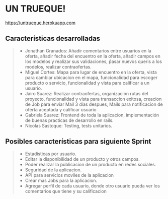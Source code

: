 UN TRUEQUE!
===================
https://untrueque.herokuapp.com

Características desarrolladas
-------------
> - Jonathan Granados: Añadir comentarios entre usuarios en la oferta, añadir fecha del encuentro en la oferta, añadir campos en los modelos y realizar sus validaciones, ṕasar nuevos queris a los modelos, realizar contraofertas.
> - Miguel Cortes: Mapa para lugar de encuentro en la oferta, vista para cambiar ubicacion en el mapa, funcionalidad para escoger producto o servicio, funcionalidad y vista para calificar a un usuario.
> - Jairo Suarez:  Realizar contraofertas, organización rutas del proyecto, funcionalidad y vista para transaccion exitosa, creacion de Job para enviar Mail 3 dias despues, Mails para notificacion de oferta aceptada y calificar usuario
> - Gabriela Suarez: Frontend de toda la aplicacion, implementación de buenas practicas de desarrollo en rails.
> - Nicolas Sastoque: Testing, tests unitarios.

Posibles características para siguiente Sprint
-------------
> - Estadisticas por usuario.
> - Editar la disponibilidad de un producto y otros campos.
> - Poder realizar la publicacion de un producto en redes sociales.
> - Seguridad de la aplicacion.
> - API para servicios moviles de la aplicacion
> - Crear mas Jobs para la aplicacion.
> - Agregar perfil de cada usuario, donde otro usuario pueda ver los comentarios que tiene y su calificacion
